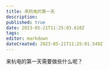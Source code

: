 ```yaml
---
title: 来杭电的第一天
description: 
published: true
date: 2023-05-21T11:25:03.610Z
tags: 
editor: markdown
dateCreated: 2023-05-21T11:25:01.549Z
---
```


来杭电的第一天需要做些什么呢？
